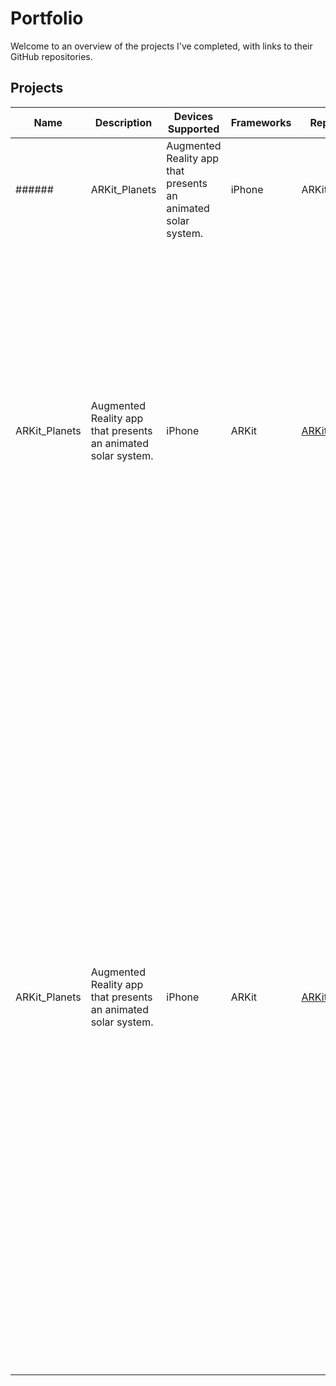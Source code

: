 # Portfolio

Welcome to an overview of the projects I've completed, with links to their GitHub repositories.

## Projects
|    Name    |    Description    |    Devices Supported    |    Frameworks    |    Repo Link    |    Image    |
|    -------------    |    -------------    |    -------------    |    -------------    |    -------------    |    -------------    |
###### |    ARKit_Planets    |    Augmented Reality app that presents an animated solar system.    |    iPhone    |    ARKit    |    [ARKit_Planets](https://github.com/IJkeBotman/ARKit_Planets)    |    <img src="https://github.com/IJkeBotman/Portfolio/blob/master/Images/ARKit_Planets.gif" width="600">    |
|    ARKit_Planets    |    Augmented Reality app that presents an animated solar system.    |    iPhone    |    ARKit    |    [ARKit_Planets](https://github.com/IJkeBotman/ARKit_Planets)    |    <img src="https://github.com/IJkeBotman/Portfolio/blob/master/Images/ARKit_Planets.gif" width="600">    |
|    ARKit_Planets    |    Augmented Reality app that presents an animated solar system.    |    iPhone    |    ARKit    |    [ARKit_Planets](https://github.com/IJkeBotman/ARKit_Planets)    |    <img src="https://github.com/IJkeBotman/Portfolio/blob/master/Images/BullsEye.gif" width="1200">    |

